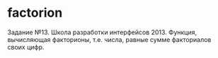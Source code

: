 factorion
=========

Задание №13. Школа разработки интерфейсов 2013. Функция, вычисляющая факторионы, т.е. числа, равные сумме факториалов своих цифр.
